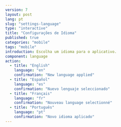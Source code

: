 ```yaml
---
version: 7
layout: post
lang: pt
slug: "settings-language"
type: "interactive"
title: "Configurações de Idioma"
published: true
categories: "mobile"
tags: "mobile"
introduction: Escolha um idioma para o aplicativo.
component: language
action:
  - title: "English"
    language: "en"
    confirmation: "New language applied"
  - title: "Español"
    language: "es"
    confirmation: "Nuevo lenguaje seleccionado"    
  - title: "Français"
    language: "fr"
    confirmation: "Nouveau language selectionné"
  - title: "Português"
    language: "pt"
    confirmation: "Novo idioma aplicado"
---
```

